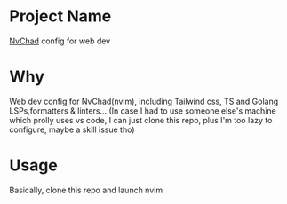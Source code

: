 # Project Name

[NvChad](https://github.com/NvChad/NvChad) config for web dev

# Why

Web dev config for NvChad(nvim), including Tailwind css, TS and Golang LSPs,formatters & linters...
(In case I had to use someone else's machine which prolly uses vs code, I can just clone this repo, plus I'm too lazy to configure, maybe a skill issue tho)

# Usage

Basically, clone this repo and launch nvim
